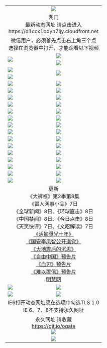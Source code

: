 ﻿<table>
  <tr></tr>
  <tr><td colspan=2 align=center><img src="https://cloud.githubusercontent.com/assets/11880933/13434984/f430fae2-e012-11e5-814f-c2df1e82b247.jpg" /></td></tr>
  <tr><td colspan=2 align=center>网门<br>最新动态网址 请点击进入
<br>https://d1ccx1bdyh7ljy.cloudfront.net
    </td>
  </tr>
  <tr>
    <td colspan=2 align=center>微信用户，必须首先点击右上角三个点<br>选择在浏览器中打开，才能观看以下视频</td>
  </tr>
  <tr>
    <td rowspan=2><a href="https://d1ccx1bdyh7ljy.cloudfront.net/ogUP.aspx?name=11DKC.mp4&count=T:2,2:8,1:16&from=github" target="_blank"><img src="https://d1ccx1bdyh7ljy.cloudfront.net/Up/11DKC1.jpg" /></a></td> 
    <td><div><a href="https://d1ccx1bdyh7ljy.cloudfront.net/ogUP.aspx?name=LRWS.mp4&count=7B:9,6B:44,5A:10,5B:35,4A:14,4B:19,3A:10,3B:26,2A:16,2B:21,1A:23,1B:29&current=7B:9" target="_blank"><img src="https://d1ccx1bdyh7ljy.cloudfront.net/Up/LRWS.jpg" /></a></td>
   </tr>
  <tr>
    <td><a href="https://d1ccx1bdyh7ljy.cloudfront.net/ogNiceVedio.aspx" target="_blank"><img src="https://d1ccx1bdyh7ljy.cloudfront.net/Up/TGKDY.jpg" /></a></td>
  </tr>
  <tr>
    <td><a href="https://d1ccx1bdyh7ljy.cloudfront.net/ogUP.aspx?name=JQR.mp4&count=2" target="_blank"><img src="https://d1ccx1bdyh7ljy.cloudfront.net/Up/JQR.jpg" /></a></td>   
    <td rowspan=2><a href="https://d1ccx1bdyh7ljy.cloudfront.net/ogUP.aspx?name=JP.mp4&count=9" target="_blank"><img src="https://d1ccx1bdyh7ljy.cloudfront.net/Up/JP.jpg" /></td>
  </tr>
  <tr>
    <td><a href="https://d1ccx1bdyh7ljy.cloudfront.net/ogUP.aspx?name=WH.mp4" target="_blank"><img src="https://d1ccx1bdyh7ljy.cloudfront.net/Up/WH.jpg" /></a></td>
  </tr>
  <tr>
    <td><a href="https://d1ccx1bdyh7ljy.cloudfront.net/ogUP.aspx?name=SSZJ.mp4&count=480P:9,T:1" target="_blank"><img src="https://d1ccx1bdyh7ljy.cloudfront.net/Up/SSZJ.jpg" /></a></td>
    <td><a href="https://d1ccx1bdyh7ljy.cloudfront.net/ogUP.aspx?name=ZY.mp4&count=2015:16" target="_blank"><img src="https://d1ccx1bdyh7ljy.cloudfront.net/Up/ZY.jpg" /></a</td>
  </tr>
  <tr>
    <td><a href="https://d1ccx1bdyh7ljy.cloudfront.net/ogUP.aspx?name=XTFY.mp4&count=B:2,A:24" target="_blank"><img src="https://d1ccx1bdyh7ljy.cloudfront.net/Up/XTFY.jpg" /></a></td>
    <td><a href="https://d1ccx1bdyh7ljy.cloudfront.net/ogUP.aspx?name=1XQK.mp4&count=13" target="_blank"><img src="https://d1ccx1bdyh7ljy.cloudfront.net/Up/1XQK.jpg" /></a</td>
  </tr>
  <tr>
    <td><a href="https://d1ccx1bdyh7ljy.cloudfront.net/ogUP.aspx?name=1LYF.mp4&count=2" target="_blank"><img src="https://d1ccx1bdyh7ljy.cloudfront.net/Up/1LYF0.jpg" /></a></td>
    <td><a href="https://d1ccx1bdyh7ljy.cloudfront.net/ogUP.aspx?name=1ZGC.mp4&count=6" target="_blank"><img src="https://d1ccx1bdyh7ljy.cloudfront.net/Up/1ZGC0.jpg" /></a></td>
  </tr>
  <tr>
    <td><a href="https://d1ccx1bdyh7ljy.cloudfront.net/ogUP.aspx?name=1ZKM.mp4&count=3&current=3" target="_blank"><img src="https://d1ccx1bdyh7ljy.cloudfront.net/Up/1ZKM0.jpg" /></a></td>  
    <td><a href="https://d1ccx1bdyh7ljy.cloudfront.net/ogUP.aspx?name=1WWY.mp4&count=6&current=6" target="_blank"><img src="https://d1ccx1bdyh7ljy.cloudfront.net/Up/1WWY0.jpg" /></a></td>
  </tr>
  <tr>
    <td><a href="https://d1ccx1bdyh7ljy.cloudfront.net/ogUP.aspx?name=10JGY.mp4&count=3" target="_blank"><img src="https://d1ccx1bdyh7ljy.cloudfront.net/Up/10JGY0.jpg" /></a></td>
    <td><a href="https://d1ccx1bdyh7ljy.cloudfront.net/ogUP.aspx?name=10CYS.mp4&count=2" target="_blank"><img src="https://d1ccx1bdyh7ljy.cloudfront.net/Up/10CYS0.jpg" /></a></td>
  </tr>
  <tr>
    <td><a href="https://d1ccx1bdyh7ljy.cloudfront.net/ogUP.aspx?name=4SQQ.mp4&count=201603:6,201602:20,201601:21&current=201603:6" target="_blank"><img src="https://d1ccx1bdyh7ljy.cloudfront.net/Up/4SQQ0.jpg"/></a></td>
    <td><a href="https://d1ccx1bdyh7ljy.cloudfront.net/ogUP.aspx?name=4SHQ.mp4&count=201603:8,201602:27,201601:28&current=201603:8" target="_blank"><img src="https://d1ccx1bdyh7ljy.cloudfront.net/Up/4SHQ0.jpg"/></a></td>
  </tr>
  <tr>
    <td><a href="https://d1ccx1bdyh7ljy.cloudfront.net/ogUP.aspx?name=4SZG.mp4&count=201603:7,201602:21,201601:23&current=201603:7" target="_blank"><img src="https://d1ccx1bdyh7ljy.cloudfront.net/Up/4SZG0.jpg"/></a></td>
    <td><a href="https://d1ccx1bdyh7ljy.cloudfront.net/ogUP.aspx?name=4SDJ.mp4&count=201603A:7,201603B:4,201602A:24,201602B:7,201601A:48,201601B:6&current=201603A:7" target="_blank"><img src="https://d1ccx1bdyh7ljy.cloudfront.net/Up/4SDJ0.jpg"/></a></td>
  </tr>
  <tr>
    <td><a href="https://d1ccx1bdyh7ljy.cloudfront.net/ogUP.aspx?name=4SGX.mp4&count=201603:1&current=201603:1" target="_blank"><img src="https://d1ccx1bdyh7ljy.cloudfront.net/Up/4SGX0.jpg"/></a></td>
    <td><a href="https://d1ccx1bdyh7ljy.cloudfront.net/ogUP.aspx?name=4SHD.mp4&count=201603:3&current=201603:1" target="_blank"><img src="https://d1ccx1bdyh7ljy.cloudfront.net/Up/4SHD0.jpg"/></a></td>
  </tr>
  <tr>
    <td><a href="https://d1ccx1bdyh7ljy.cloudfront.net/ogUP.aspx?name=4CTX.mp4&count=201603:2,201602:3,201601:4&current=201603:2" target="_blank"><img src="https://d1ccx1bdyh7ljy.cloudfront.net/Up/4CTX0.jpg"/></a></td>
    <td><a href="https://d1ccx1bdyh7ljy.cloudfront.net/ogUP.aspx?name=4CWZ.mp4&count=201603:1,201602:4,201601:4&current=201603:1" target="_blank"><img src="https://d1ccx1bdyh7ljy.cloudfront.net/Up/4CWZ0.jpg"/></a></td>
  </tr>
  <tr>
    <td><a href="https://d1ccx1bdyh7ljy.cloudfront.net/onUP.aspx?name=https://d2t6x1lwzcff38.cloudfront.net/" target="_blank"><img src="https://d1ccx1bdyh7ljy.cloudfront.net/Up/0DTW.jpg"/></a></td>
    <td><a href="https://d1ccx1bdyh7ljy.cloudfront.net/onUP.aspx?name=https://d240ns8up8earz.cloudfront.net/acenter/" target="_blank"><img src="https://d1ccx1bdyh7ljy.cloudfront.net/Up/0TDW.jpg" /></a></td>
  </tr>
  <tr>
    <td><a href="https://d1ccx1bdyh7ljy.cloudfront.net/onUP.aspx?name=https://d4508d6vomz2p.cloudfront.net/gb/nsc413.htm" target="_blank"><img src="https://d1ccx1bdyh7ljy.cloudfront.net/Up/0DJY.jpg" /></a></td>
    <td><a href="https://d1ccx1bdyh7ljy.cloudfront.net/onUP.aspx?name=https://d3bxwq7vzudb5l.cloudfront.net/xtr/gb/prog204.html" target="_blank"><img src="https://d1ccx1bdyh7ljy.cloudfront.net/Up/0XTR.jpg" /></a></td>
  </tr>
  <tr>
    <td><a href="https://d1ccx1bdyh7ljy.cloudfront.net/onUP.aspx?name=https://d3aj00iefsmfgc.cloudfront.net/" target="_blank"><img src="https://d1ccx1bdyh7ljy.cloudfront.net/Up/0MHW.jpg" /></a></td>
    <td><a href="https://d1ccx1bdyh7ljy.cloudfront.net/onUP.aspx?name=https://d1lcj91uv80klr.cloudfront.net/" target="_blank"><img src="https://d1ccx1bdyh7ljy.cloudfront.net/Up/0ZJW.jpg" /></a></td>
  </tr>
  <tr>
    <td><a href="https://d1ccx1bdyh7ljy.cloudfront.net/ogUP.aspx?name=0FG.zip" target="_blank"><img src="https://d1ccx1bdyh7ljy.cloudfront.net/Up/0FG.jpg" /></a></td>
    <td><a href="https://d1ccx1bdyh7ljy.cloudfront.net/ogUP.aspx?name=0FGA.apk" target="_blank"><img src="https://d1ccx1bdyh7ljy.cloudfront.net/Up/0FGA.jpg" /></a></td>
  </tr>
  <tr>
    <td><a href="https://d1ccx1bdyh7ljy.cloudfront.net/ogUP.aspx?name=0U.zip" target="_blank"><img src="https://d1ccx1bdyh7ljy.cloudfront.net/Up/0U.jpg" /></a></td>
    <td><a href="https://d1ccx1bdyh7ljy.cloudfront.net/ogUP.aspx?name=0UA.apk" target="_blank"><img src="https://d1ccx1bdyh7ljy.cloudfront.net/Up/0UA.jpg" /></a></td>
  </tr>
  <tr>
    <td><a href="https://d1ccx1bdyh7ljy.cloudfront.net/ogUP.aspx?name=0iPPOTV.zip" target="_blank"><img src="https://d1ccx1bdyh7ljy.cloudfront.net/Up/0iPPOTV.jpg" /></a></td>
    <td><a href="https://d1ccx1bdyh7ljy.cloudfront.net/ogUP.aspx?name=0iNTD.apk" target="_blank"><img src="https://d1ccx1bdyh7ljy.cloudfront.net/Up/0iNTD.jpg" /></a></td>
  </tr>
  <tr>
    <td colspan=2 align=center>更新<br>
      《大裤衩》第2季第8集<br>
      《雷人网事小品》7日<br>
      《全球新闻》8日、《环球直击》8日<br>
      《中国禁闻》8日、《今日点击》8日<br>
      《天笑快评》7日、《文昭解读》7日<br>
      <a href="https://d1ccx1bdyh7ljy.cloudfront.net/ogUP.aspx?name=SSZJ.mp4&count=T:1:480P:9" target="_blank">《活摘曝光十年》</a><br>
      <a href="https://d1ccx1bdyh7ljy.cloudfront.net/ogUP.aspx?name=4LFZ.mp4" target="_blank">《国安李凤智公开退党》</a><br>
      <a href="https://d1ccx1bdyh7ljy.cloudfront.net/ogUP.aspx?name=4DDZHDCS.mp4" target="_blank">《大地震后的沉思》</a><br>
      <a href="https://d1ccx1bdyh7ljy.cloudfront.net/ogUP.aspx?name=11ZYZG0.mp4" target="_blank">《自由中国》预告片</a><br>
      <a href="https://d1ccx1bdyh7ljy.cloudfront.net/ogUP.aspx?name=11XR.mp4" target="_blank">《血刃》预告片</a><br>
      <a href="https://d1ccx1bdyh7ljy.cloudfront.net/ogUP.aspx?name=11NYZX.mp4&count=2" target="_blank">《难以置信》预告片</a><br>
      <a href="https://d1ccx1bdyh7ljy.cloudfront.net/onUP.aspx?name=https://www.minghui.org/" target="_blank">明慧网</a></td>
    </td>
  </tr>
  <tr>
    <td><a href="https://d1ccx1bdyh7ljy.cloudfront.net/ogNice.aspx" target="_blank"><img src="https://d1ccx1bdyh7ljy.cloudfront.net/Up/0WCYY.jpg" /></a></td>
    <td><a href="https://d1ccx1bdyh7ljy.cloudfront.net/onCO.aspx?ob=600%E4%BA%8B%E7%89%A9&op=%E5%A2%9E%E5%88%A0%E6%94%B9&args=WH1~%23%E7%B1%BB%E5%9E%8B6%E6%96%B0%E9%97%BB%7c%23%E7%B1%BB%E5%9E%8B6%E8%AF%84%E8%AE%BA&mode=" target="_blank"><img src="https://d1ccx1bdyh7ljy.cloudfront.net/Up/0WZTT.jpg" /></a></td> 
  </tr>
  <tr>
    <td><a href="https://d1ccx1bdyh7ljy.cloudfront.net/ogDY.aspx" target="_blank"><img src="https://d1ccx1bdyh7ljy.cloudfront.net/Up/0FK.jpg" /></a></td>
    <td><a href="https://d1ccx1bdyh7ljy.cloudfront.net/ogST.aspx" target="_blank"><img src="https://d1ccx1bdyh7ljy.cloudfront.net/Up/0ST.jpg" /></a></td> 
  </tr>
  <tr>
    <td colspan=2 align=center>IE6打开动态网址须在选项中勾选TLS 1.0<br/>IE 6、7、8不支持永久网址<br/>
      <!--微信可扫描以下临时二维码<br/>https://bit.ly/1mBQHW8<br/><a href="https://d1ccx1bdyh7ljy.cloudfront.net/Up/0WMGDL3.png" target="_blank"><img src="https://d1ccx1bdyh7ljy.cloudfront.net/Up/0WMGD3.png"/></a><br-->
  </tr>
  <tr>
    <td colspan=2 align=center>永久网址 请收藏<br/><a href="https://git.io/ogate" target="_blank">https://git.io/ogate</a><br/><a href="https://d1ccx1bdyh7ljy.cloudfront.net/Up/0WMGDL2.png" target="_blank"><img src="https://d1ccx1bdyh7ljy.cloudfront.net/Up/0WMGD2.png"/></a></td>
  </tr>
  <tr>
    <td colspan=2 align=center><a href="https://d1ccx1bdyh7ljy.cloudfront.net/ogUP.aspx?name=0oGate.apk" target="_blank"><img src="https://d1ccx1bdyh7ljy.cloudfront.net/Up/0WMAZ.jpg" /></a></td>
  </tr>
  <!--tr>
    <td colspan=2 align=center>可能失效的动态网址
    </td>
  </tr-->
</table>
